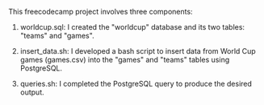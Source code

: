 This freecodecamp project involves three components:

1) worldcup.sql:
   I created the "worldcup" database and its two tables: "teams" and "games".
   
2) insert_data.sh:
   I developed a bash script to insert data from World Cup games (games.csv) into the "games" and "teams" tables using PostgreSQL.
   
3) queries.sh:
   I completed the PostgreSQL query to produce the desired output.



